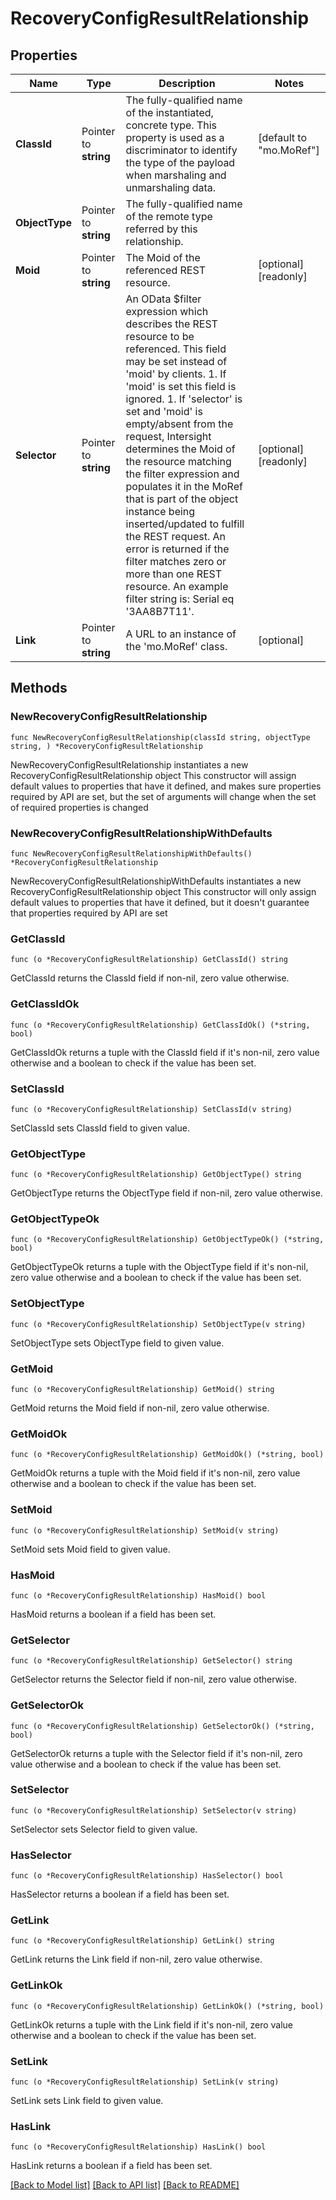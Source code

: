 # RecoveryConfigResultRelationship

## Properties

Name | Type | Description | Notes
------------ | ------------- | ------------- | -------------
**ClassId** | Pointer to **string** | The fully-qualified name of the instantiated, concrete type. This property is used as a discriminator to identify the type of the payload when marshaling and unmarshaling data. | [default to "mo.MoRef"]
**ObjectType** | Pointer to **string** | The fully-qualified name of the remote type referred by this relationship. | 
**Moid** | Pointer to **string** | The Moid of the referenced REST resource. | [optional] [readonly] 
**Selector** | Pointer to **string** | An OData $filter expression which describes the REST resource to be referenced. This field may be set instead of &#39;moid&#39; by clients. 1. If &#39;moid&#39; is set this field is ignored. 1. If &#39;selector&#39; is set and &#39;moid&#39; is empty/absent from the request, Intersight determines the Moid of the resource matching the filter expression and populates it in the MoRef that is part of the object instance being inserted/updated to fulfill the REST request. An error is returned if the filter matches zero or more than one REST resource. An example filter string is: Serial eq &#39;3AA8B7T11&#39;. | [optional] [readonly] 
**Link** | Pointer to **string** | A URL to an instance of the &#39;mo.MoRef&#39; class. | [optional] 

## Methods

### NewRecoveryConfigResultRelationship

`func NewRecoveryConfigResultRelationship(classId string, objectType string, ) *RecoveryConfigResultRelationship`

NewRecoveryConfigResultRelationship instantiates a new RecoveryConfigResultRelationship object
This constructor will assign default values to properties that have it defined,
and makes sure properties required by API are set, but the set of arguments
will change when the set of required properties is changed

### NewRecoveryConfigResultRelationshipWithDefaults

`func NewRecoveryConfigResultRelationshipWithDefaults() *RecoveryConfigResultRelationship`

NewRecoveryConfigResultRelationshipWithDefaults instantiates a new RecoveryConfigResultRelationship object
This constructor will only assign default values to properties that have it defined,
but it doesn't guarantee that properties required by API are set

### GetClassId

`func (o *RecoveryConfigResultRelationship) GetClassId() string`

GetClassId returns the ClassId field if non-nil, zero value otherwise.

### GetClassIdOk

`func (o *RecoveryConfigResultRelationship) GetClassIdOk() (*string, bool)`

GetClassIdOk returns a tuple with the ClassId field if it's non-nil, zero value otherwise
and a boolean to check if the value has been set.

### SetClassId

`func (o *RecoveryConfigResultRelationship) SetClassId(v string)`

SetClassId sets ClassId field to given value.


### GetObjectType

`func (o *RecoveryConfigResultRelationship) GetObjectType() string`

GetObjectType returns the ObjectType field if non-nil, zero value otherwise.

### GetObjectTypeOk

`func (o *RecoveryConfigResultRelationship) GetObjectTypeOk() (*string, bool)`

GetObjectTypeOk returns a tuple with the ObjectType field if it's non-nil, zero value otherwise
and a boolean to check if the value has been set.

### SetObjectType

`func (o *RecoveryConfigResultRelationship) SetObjectType(v string)`

SetObjectType sets ObjectType field to given value.


### GetMoid

`func (o *RecoveryConfigResultRelationship) GetMoid() string`

GetMoid returns the Moid field if non-nil, zero value otherwise.

### GetMoidOk

`func (o *RecoveryConfigResultRelationship) GetMoidOk() (*string, bool)`

GetMoidOk returns a tuple with the Moid field if it's non-nil, zero value otherwise
and a boolean to check if the value has been set.

### SetMoid

`func (o *RecoveryConfigResultRelationship) SetMoid(v string)`

SetMoid sets Moid field to given value.

### HasMoid

`func (o *RecoveryConfigResultRelationship) HasMoid() bool`

HasMoid returns a boolean if a field has been set.

### GetSelector

`func (o *RecoveryConfigResultRelationship) GetSelector() string`

GetSelector returns the Selector field if non-nil, zero value otherwise.

### GetSelectorOk

`func (o *RecoveryConfigResultRelationship) GetSelectorOk() (*string, bool)`

GetSelectorOk returns a tuple with the Selector field if it's non-nil, zero value otherwise
and a boolean to check if the value has been set.

### SetSelector

`func (o *RecoveryConfigResultRelationship) SetSelector(v string)`

SetSelector sets Selector field to given value.

### HasSelector

`func (o *RecoveryConfigResultRelationship) HasSelector() bool`

HasSelector returns a boolean if a field has been set.

### GetLink

`func (o *RecoveryConfigResultRelationship) GetLink() string`

GetLink returns the Link field if non-nil, zero value otherwise.

### GetLinkOk

`func (o *RecoveryConfigResultRelationship) GetLinkOk() (*string, bool)`

GetLinkOk returns a tuple with the Link field if it's non-nil, zero value otherwise
and a boolean to check if the value has been set.

### SetLink

`func (o *RecoveryConfigResultRelationship) SetLink(v string)`

SetLink sets Link field to given value.

### HasLink

`func (o *RecoveryConfigResultRelationship) HasLink() bool`

HasLink returns a boolean if a field has been set.


[[Back to Model list]](../README.md#documentation-for-models) [[Back to API list]](../README.md#documentation-for-api-endpoints) [[Back to README]](../README.md)


